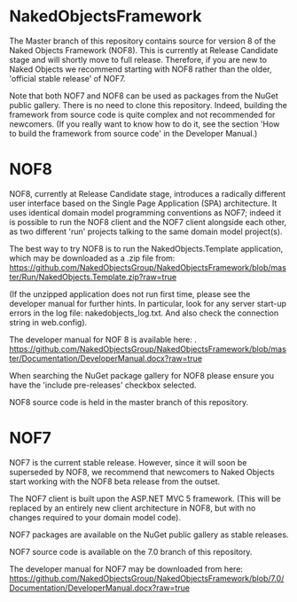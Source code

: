 NakedObjectsFramework
=====================

The Master branch of this repository contains source for version 8 of the Naked Objects Framework (NOF8). This is currently at Release Candidate stage and will shortly move to full release.  Therefore, if you are new to Naked Objects we recommend starting with NOF8 rather than the older, 'official stable release' of  NOF7.

Note that both NOF7 and NOF8 can be used as packages from the NuGet public gallery.  There is no need to clone this repository.  Indeed, building the framework from source code is quite complex and not recommended for newcomers.  (If you really want to know how to do it, see the section 'How to build the framework from source code' in the Developer Manual.)

NOF8
====

NOF8, currently at Release Candidate stage, introduces a radically different user interface based on the Single Page Application (SPA) architecture. It uses identical domain model programming conventions as NOF7; indeed it is possible to run the NOF8 client and the NOF7 client alongside each other, as two different 'run' projects talking to the same domain model project(s).

The best way to try NOF8 is to run the NakedObjects.Template application, which may be downloaded as a .zip file from: https://github.com/NakedObjectsGroup/NakedObjectsFramework/blob/master/Run/NakedObjects.Template.zip?raw=true 

(If the unzipped application does not run first time, please see the developer manual for further hints. In particular, look for any server start-up errors in the log file: nakedobjects_log.txt. And also check the connection string in web.config).

The developer manual for NOF 8 is available here: .
https://github.com/NakedObjectsGroup/NakedObjectsFramework/blob/master/Documentation/DeveloperManual.docx?raw=true

When searching the NuGet package gallery for NOF8 please ensure you have the 'include pre-releases' checkbox selected.

NOF8 source code is held in the master branch of this repository.

NOF7
====

NOF7 is the current stable release.  However, since it will soon be superseded by NOF8, we recommend that newcomers to Naked Objects start working with the NOF8 beta release from the outset.

The NOF7 client is built upon the ASP.NET MVC 5 framework.  (This will be replaced by an entirely new client architecture in NOF8, but with no changes required to your domain model code).

NOF7 packages are available on the NuGet public gallery as stable releases.

NOF7 source code is available on the 7.0 branch of this repository.

The developer manual for NOF7 may be downloaded from here:
https://github.com/NakedObjectsGroup/NakedObjectsFramework/blob/7.0/Documentation/DeveloperManual.docx?raw=true


